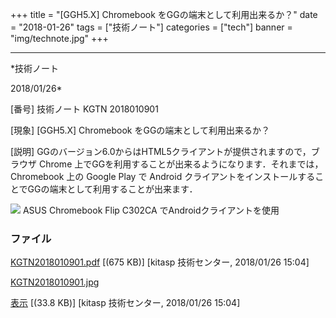 ﻿+++
title = "[GGH5.X] Chromebook をGGの端末として利用出来るか？"
date = "2018-01-26"
tags = ["技術ノート"]
categories = ["tech"]
banner = "img/technote.jpg"
+++

-----------------------------------------------------------------------------------------------------------------------------

*技術ノート

2018/01/26*


[番号]
技術ノート KGTN 2018010901

[現象]
[GGH5.X] Chromebook をGGの端末として利用出来るか？

[説明]
GGのバージョン6.0からはHTML5クライアントが提供されますので，ブラウザ
Chrome 上でGGを利用することが出来るようになります．それまでは，
Chromebook 上の Google Play で Android
クライアントをインストールすることでGGの端末として利用することが出来ます．

![](http://techreport.kitasp.net/attachments/download/3934/KGTN2018010901.jpg)
ASUS Chromebook Flip C302CA でAndroidクライアントを使用


### ファイル

 
 


[KGTN2018010901.pdf](http://techreport.kitasp.net/attachments/download/3933/KGTN2018010901.pdf)
 [(675 KB)] [kitasp 技術センター, 2018/01/26
15:04]

[KGTN2018010901.jpg](http://techreport.kitasp.net/attachments/download/3934/KGTN2018010901.jpg)

[表示](http://techreport.kitasp.net/attachments/3934/KGTN2018010901.jpg "表示")
 [(33.8 KB)] [kitasp 技術センター, 2018/01/26
15:04]


 


 

